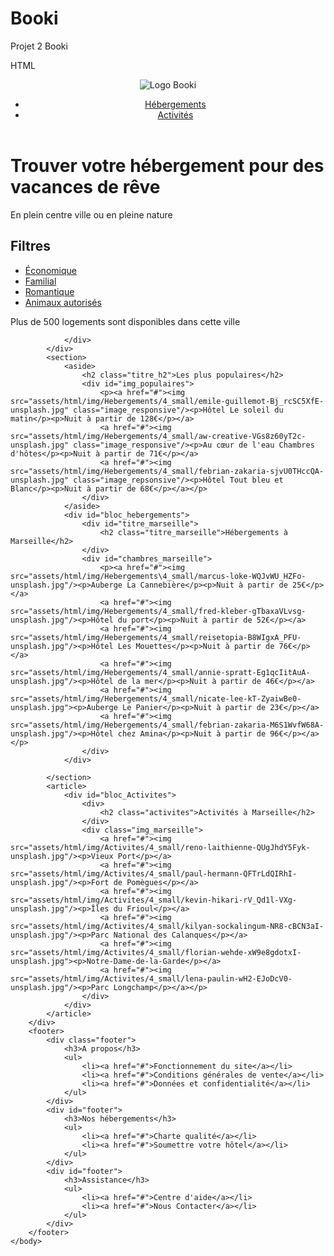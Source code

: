 # Booki
Projet 2 Booki


HTML


<!DOCTYPE html>
<html>
    <head>
        <meta charset="UTF-8" />
	    <link rel="stylesheet" href="./assets/css/style.css" />
        <link rel="stylesheet" href="https://cdn.jsdelivr.net/npm/@fortawesome/fontawesome-free@5.15.4/css/fontawesome.min.css" integrity="sha384-jLKHWM3JRmfMU0A5x5AkjWkw/EYfGUAGagvnfryNV3F9VqM98XiIH7VBGVoxVSc7" crossorigin="anonymous">
        <title>Booki</title>
    </head>
    <body>
        <div id="bloc_page">
            <header>
                <div id="logo">
                    <img src="assets/html/img/Logo/Booki.png" alt="Logo Booki" class="logo_img" />
                </div>
                <nav>
                    <ul>
                        <li><a href="#hebergements">Hébergements</a></li>
                        <li><a href="#activites">Activités</a></li>
                    </ul>
                </nav>
            </header>
            <div>
                <div>
                    <h1>Trouver votre hébergement pour des vacances de rêve</h1>
                    <p>En plein centre ville ou en pleine nature</p>
                    <div id="search">
                        <!--barre de recherche-->
                    </div>
                    <div id="bloc_filtres">
                        <div>
                            <h2 class="filtres">Filtres</h2>
                        </div>
                        <div id="puce_filtres">
                            <ul>
                                <li><a href="#">Économique</a></li>
                                <li><a href="#">Familial</a></li>
                                <li><a href="#">Romantique</a></li>
                                <li><a href="#">Animaux autorisés</a></li>
                            </ul>
                        </div>    
                        <p>Plus de 500 logements sont disponibles dans cette ville</p>
                    </div>
                    
                </div>    
            </div>
            <section>
                <aside>
                    <h2 class="titre_h2">Les plus populaires</h2>
                    <div id="img_populaires">
                        <p><a href="#"><img src="assets/html/img/Hebergements/4_small/emile-guillemot-Bj_rcSC5XfE-unsplash.jpg" class="image_responsive"/><p>Hôtel Le soleil du matin</p><p>Nuit à partir de 128€</p></a>
                        <a href="#"><img src="assets/html/img/Hebergements/4_small/aw-creative-VGs8z60yT2c-unsplash.jpg" class="image_responsive"/><p>Au cœur de l'eau Chambres d'hôtes</p><p>Nuit à partir de 71€</p></a>
                        <a href="#"><img src="assets/html/img/Hebergements/4_small/febrian-zakaria-sjvU0THccQA-unsplash.jpg" class="image_repsonsive"/><p>Hôtel Tout bleu et Blanc</p><p>Nuit à partir de 68€</p></a></p>
                    </div>
                </aside>
                <div id="bloc_hebergements">
                    <div id="titre_marseille">
                        <h2 class="titre_marseille">Hébergements à Marseille</h2>
                    </div>    
                    <div id="chambres_marseille">
                        <p><a href="#"><img src="assets/html/img/Hebergements\4_small/marcus-loke-WQJvWU_HZFo-unsplash.jpg"/><p>Auberge La Cannebière</p><p>Nuit à partir de 25€</p></a>
                        <a href="#"><img src="assets/html/img/Hebergements/4_small/fred-kleber-gTbaxaVLvsg-unsplash.jpg"/><p>Hôtel du port</p><p>Nuit à partir de 52€</p></a>
                        <a href="#"><img src="assets/html/img/Hebergements/4_small/reisetopia-B8WIgxA_PFU-unsplash.jpg"/><p>Hôtel Les Mouettes</p><p>Nuit à partir de 76€</p></a>
                        <a href="#"><img src="assets/html/img/Hebergements/4_small/annie-spratt-Eg1qcIitAuA-unsplash.jpg"/><p>Hôtel de la mer</p><p>Nuit à partir de 46€</p></a>
                        <a href="#"><img src="assets/html/img/Hebergements/4_small/nicate-lee-kT-ZyaiwBe0-unsplash.jpg"><p>Auberge Le Panier</p><p>Nuit à partir de 23€</p></a>
                        <a href="#"><img src="assets/html/img/Hebergements/4_small/febrian-zakaria-M6S1WvfW68A-unsplash.jpg"/><p>Hôtel chez Amina</p><p>Nuit à partir de 96€</p></a></p>
                    </div>
                </div>
                
            </section>
            <article>
                <div id="bloc_Activites">
                    <div>
                        <h2 class="activites">Activités à Marseille</h2>
                    </div>
                    <div class="img_marseille">
                        <a href="#"><img src="assets/html/img/Activites/4_small/reno-laithienne-QUgJhdY5Fyk-unsplash.jpg"/><p>Vieux Port</p></a>
                        <a href="#"><img src="assets/html/img/Activites/4_small/paul-hermann-QFTrLdQIRhI-unsplash.jpg"/><p>Fort de Pomègues</p></a>
                        <a href="#"><img src="assets/html/img/Activites/4_small/kevin-hikari-rV_Qd1l-VXg-unsplash.jpg"/><p>Îles du Frioul</p></a>
                        <a href="#"><img src="assets/html/img/Activites/4_small/kilyan-sockalingum-NR8-cBCN3aI-unsplash.jpg"/><p>Parc National des Calanques</p></a>
                        <a href="#"><img src="assets/html/img/Activites/4_small/florian-wehde-xW9e8gdotxI-unsplash.jpg"><p>Notre-Dame-de-la-Garde</p></a>
                        <a href="#"><img src="assets/html/img/Activites/4_small/lena-paulin-wH2-EJoDcV0-unsplash.jpg"/><p>Parc Longchamp</p></a></p>
                    </div>
                </div>    
            </article>
        </div>
        <footer>
            <div class="footer">
                <h3>A propos</h3>
                <ul>
                    <li><a href="#">Fonctionnement du site</a></li>
                    <li><a href="#">Conditions générales de vente</a></li>
                    <li><a href="#">Données et confidentialité</a></li>
                </ul>
            </div>
            <div id="footer">
                <h3>Nos hébergements</h3>
                <ul>
                    <li><a href="#">Charte qualité</a></li>
                    <li><a href="#">Soumettre votre hôtel</a></li>
                </ul>
            </div>
            <div id="footer">
                <h3>Assistance</h3>
                <ul>
                    <li><a href="#">Centre d'aide</a></li>
                    <li><a href="#">Nous Contacter</a></li>
                </ul>
            </div>
        </footer>
    </body>
</html>
